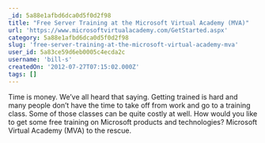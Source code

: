 ```yaml
---
_id: 5a88e1afbd6dca0d5f0d2f98
title: "Free Server Training at the Microsoft Virtual Academy (MVA)"
url: 'https://www.microsoftvirtualacademy.com/GetStarted.aspx'
category: 5a88e1afbd6dca0d5f0d2f98
slug: 'free-server-training-at-the-microsoft-virtual-academy-mva'
user_id: 5a83ce59d6eb0005c4ecda2c
username: 'bill-s'
createdOn: '2012-07-27T07:15:02.000Z'
tags: []
---
```


Time is money. We’ve all heard that saying. Getting trained is hard and many people don’t have the time to take off from work and go to a training class.  Some of those classes can be quite costly at well.  How would you like to get some free training on Microsoft products and technologies?  Microsoft Virtual Academy (MVA) to the rescue.
